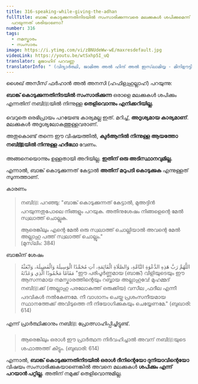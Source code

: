 ```yaml
---
title: 316-speaking-while-giving-the-adhan
fullTitle: ബാങ്ക് കൊടുക്കുന്നതിനിടയിൽ സംസാരിക്കുന്നവരെ മലക്കുകൾ ശപിക്കുമെന്ന്
  പറയുന്നത് ശരിയാണോ?
number: 316
tags:
  - നമസ്കാരം
  - സംസാരം
image: https://i.ytimg.com/vi/zBNUdeWw-wE/maxresdefault.jpg
videoLink: https://youtu.be/wtSxhp5I_uQ
translator: മുജാഹിദ് പറവണ്ണ
translatorInfo: " (വിദ്യാർത്ഥി, ജാമിഅ അൽ ഹിന്ദ് അൽ ഇസ്‌ലാമിയ്യ - മിനിഊട്ടി)"
---
```

ശൈഖ് അസീസ് ഫർഹാൻ അൽ അനസി (ഹഫിള്വഹുല്ലാഹ്) പറയുന്നു: 

**ബാങ്ക്  കൊടുക്കുന്നതിനിടയിൽ സംസാരിക്കുന്ന** ഒരാളെ മലക്കുകൾ ശപിക്കും എന്നതിന് നബിﷺയിൽ നിന്നുള്ള **തെളിവൊന്നും എനിക്കറിയില്ല.** 

വെറുതെ ഒരഭിപ്രായം പറയേണ്ട കാര്യമല്ല ഇത്. മറിച്ച്, **അദൃശ്യമായ കാര്യമാണ്**. മലക്കുകൾ അദൃശ്യലോകത്തുള്ളവരാണ്.

അതുകൊണ്ട് തന്നെ ഈ വിഷയത്തിൽ, **ക്വുർആനിൽ നിന്നുള്ള ആയത്തോ നബിﷺയിൽ നിന്നുള്ള ഹദീഥോ** വേണം.

അങ്ങനെയൊന്നും ഉള്ളതായി അറിയില്ല. **ഇതിന് ഒരു അടിസ്ഥാനവുമില്ല.** 

എന്നാൽ, ബാങ്ക് കൊടുക്കുന്നത് കേട്ടാൽ **അതിന് മറുപടി കൊടുക്കുക** എന്നുള്ളത് സുന്നത്താണ്. 

കാരണം  

> നബിﷺ പറഞ്ഞു: "ബാങ്ക് കൊടുക്കുന്നത് കേട്ടാൽ, മുഅദ്ദിൻ പറയുന്നതുപോലെ നിങ്ങളും പറയുക. അതിനുശേഷം നിങ്ങളെന്റെ മേൽ സ്വലാത്ത് ചൊല്ലുക.  
>
> ആരെങ്കിലും എന്റെ മേൽ ഒരു സ്വലാത്ത് ചൊല്ലിയാൽ അവന്റെ മേൽ അല്ലാഹു പത്ത് സ്വലാത്ത് ചൊല്ലും."  
> (മുസ്‌ലിം: 384) 

ബാങ്കിന് ശേഷം  

>
> اللَّهُمَّ رَبَّ هَذِهِ الدَّعْوَةِ التَّامَّةِ، وَالصَّلَاةِ الْقَائِمَةِ، آتِ مُحَمَّدًا الْوَسِيلَةَ وَالْفَضِيلَةَ، وَابْعَثْهُ مَقَامًا مَحْمُودًا الَّذِي وَعَدْتَهُ 
>  "ഈ പരിപൂർണ്ണമായ (ബാങ്ക്) വിളിയുടെയും ഈ ആസന്നമായ നമസ്കാരത്തിന്റെയും റബ്ബായ അല്ലാഹുവേ! മുഹമ്മദ് നബിﷺക്ക് (അല്ലാഹു പരലോകത്ത് ഒരുക്കിയ) വസീല ,ഫദീല എന്നീ പദവികൾ നൽകേണമേ. നീ വാഗ്ദാനം ചെയ്ത പ്രശംസനീയമായ സ്ഥാനത്തേക്ക് അവിടുത്തെ നീ നിയോഗിക്കുകയും ചെയ്യേണമേ."  (ബുഖാരി: 614)  

എന്ന് പ്രാർത്ഥിക്കാനും നബിﷺ പ്രോത്സാഹിപ്പിച്ചിട്ടുണ്ട്.

> ആരെങ്കിലും ഒരാൾ ഈ പ്രാർത്ഥന നിർവഹിച്ചാൽ അവന് നബിﷺയുടെ ശഫാഅത്ത് കിട്ടും. (ബുഖാരി: 614) 

എന്നാൽ, **ബാങ്ക് കൊടുക്കുന്നതിനിടയിൽ ഒരാൾ ദീനിന്റെയോ ദുനിയാവിന്റെയോ** വിഷയം സംസാരിക്കുകയാണെങ്കിൽ അവനെ മലക്കുകൾ **ശപിക്കും എന്ന് പറയാൻ പറ്റില്ല.** അതിന് നമുക്ക് തെളിവൊന്നുമില്ല.